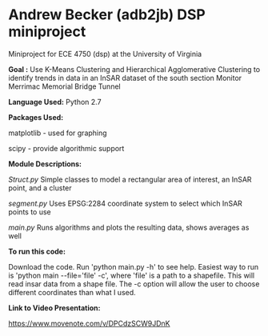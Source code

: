Andrew Becker (adb2jb) DSP miniproject 
======================================
Miniproject for ECE 4750 (dsp) at the University of Virginia

<b>Goal :</b> Use K-Means Clustering and Hierarchical Agglomerative Clustering to identify trends in data in an InSAR dataset of the south section Monitor Merrimac Memorial Bridge Tunnel

<b>Language Used:</b> Python 2.7

<b>Packages Used:</b>
<p>
  matplotlib - used for graphing
</p>
<p>
  scipy - provide algorithmic support
</p>  

<b>Module Descriptions:</b>

  <em>Struct.py</em>
    Simple classes to model a rectangular area of interest, an InSAR point, and a cluster

  <em>segment.py</em>
    Uses EPSG:2284 coordinate system to select which InSAR points to use
    
  <em>main.py</em>
    Runs algorithms and plots the resulting data, shows averages as well
    
<b> To run this code: </b>
  <p>
  Download the code. Run 'python main.py -h' to see help. Easiest way to run is 'python main --file='file' -c', where     'file' is a path to a shapefile. This will read insar data from a shape file. The -c option will allow the user to choose different coordinates than what I used.
  </p>
    
<b> Link to Video Presentation: </b> <p> https://www.movenote.com/v/DPCdzSCW9JDnK </p> 
